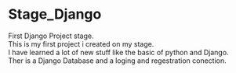 # Stage_Django
First Django Project stage.<br />
This is my first project i created on my stage.<br />
I have learned a lot of new stuff like the basic of python and Django.<br />
Ther is a Django Database and a loging and regestration conection.<br />
